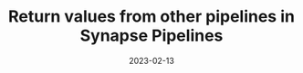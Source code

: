 ---
title: "Return values from other pipelines in Synapse Pipelines"
date: 2023-02-13
externalUrl: "https://kristofferabs.substack.com/p/return-values-from-other-pipelines"
summary: "There is a new variable type in town - pipeline return value! Written on Substack."
showSummary: true
showReadingTime: false
_build:
  render: "false"
---